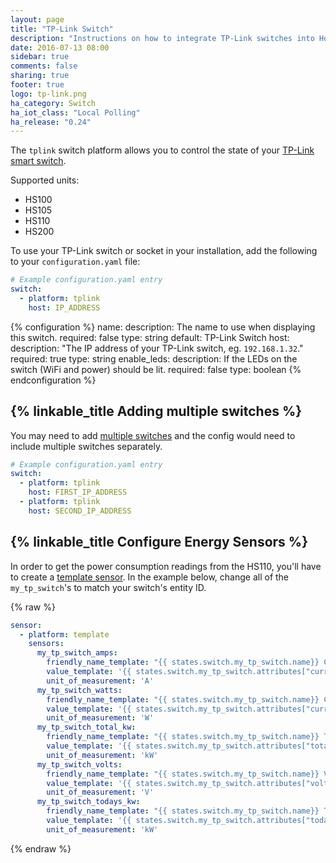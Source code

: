 ```yaml
---
layout: page
title: "TP-Link Switch"
description: "Instructions on how to integrate TP-Link switches into Home Assistant."
date: 2016-07-13 08:00
sidebar: true
comments: false
sharing: true
footer: true
logo: tp-link.png
ha_category: Switch
ha_iot_class: "Local Polling"
ha_release: "0.24"
---
```


The `tplink` switch platform allows you to control the state of your [TP-Link smart switch](http://www.tp-link.com/en/products/list-5258.html).

Supported units:

- HS100
- HS105
- HS110
- HS200

To use your TP-Link switch or socket in your installation, add the following to your `configuration.yaml` file:

```yaml
# Example configuration.yaml entry
switch:
  - platform: tplink
    host: IP_ADDRESS
```

{% configuration %}
name:
  description: The name to use when displaying this switch.
  required: false
  type: string
  default: TP-Link Switch
host:
  description: "The IP address of your TP-Link switch, eg. `192.168.1.32`."
  required: true
  type: string
enable_leds:
  description: If the LEDs on the switch (WiFi and power) should be lit.
  required: false
  type: boolean
{% endconfiguration %}

## {% linkable_title Adding multiple switches %}

You may need to add [multiple switches](https://community.home-assistant.io/t/multiple-tp-link-switches/6935) and the config would need to include multiple switches separately.

```yaml
# Example configuration.yaml entry
switch:
  - platform: tplink
    host: FIRST_IP_ADDRESS
  - platform: tplink
    host: SECOND_IP_ADDRESS
```

## {% linkable_title Configure Energy Sensors %} ##

In order to get the power consumption readings from the HS110, you'll have to create a [template sensor](https://www.home-assistant.io/components/switch.template/). In the example below, change all of the `my_tp_switch`'s to match your switch's entity ID.

{% raw %}
```yaml
sensor:
  - platform: template
    sensors:
      my_tp_switch_amps:
        friendly_name_template: "{{ states.switch.my_tp_switch.name}} Current"
        value_template: '{{ states.switch.my_tp_switch.attributes["current_a"] | float }}'
        unit_of_measurement: 'A'
      my_tp_switch_watts:
        friendly_name_template: "{{ states.switch.my_tp_switch.name}} Current Consumption"
        value_template: '{{ states.switch.my_tp_switch.attributes["current_power_w"] | float }}'
        unit_of_measurement: 'W'
      my_tp_switch_total_kw:
        friendly_name_template: "{{ states.switch.my_tp_switch.name}} Total Consumption"
        value_template: '{{ states.switch.my_tp_switch.attributes["total_energy_kwh"] | float }}'
        unit_of_measurement: 'kW'
      my_tp_switch_volts:
        friendly_name_template: "{{ states.switch.my_tp_switch.name}} Voltage"
        value_template: '{{ states.switch.my_tp_switch.attributes["voltage"] | float }}'
        unit_of_measurement: 'V'
      my_tp_switch_todays_kw:
        friendly_name_template: "{{ states.switch.my_tp_switch.name}} Today's Consuption"
        value_template: '{{ states.switch.my_tp_switch.attributes["today_energy_kwh"] | float }}'
        unit_of_measurement: 'kW'
```
{% endraw %}
